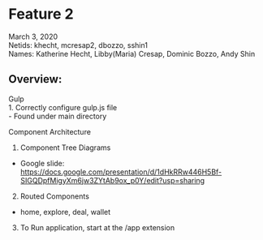 <h1>Feature 2</h1>
March 3, 2020 <br>
Netids: khecht, mcresap2, dbozzo, sshin1 <br>
Names: Katherine Hecht, Libby(Maria) Cresap, Dominic Bozzo, Andy Shin <br>
</p>
<h2>Overview:</h2>
<p> 
Gulp <br>
  1. Correctly configure gulp.js file<br>
   - Found under main directory
  
Component Architecture<br>
  1. Component Tree Diagrams<br>
   - Google slide: https://docs.google.com/presentation/d/1dHkRRw446H5Bf-SIGQDpfMigyXm6jw3ZYtAb9ox_p0Y/edit?usp=sharing
  2. Routed Components 
   - home, explore, deal, wallet
  3. To Run application, start at the /app extension
</p>
